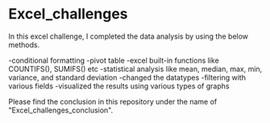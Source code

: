 # Excel_challenges

In this excel challenge, I completed the data analysis by using the below methods.

-conditional formatting
-pivot table
-excel built-in functions like COUNTIFS(), SUMIFS() etc 
-statistical analysis like mean, median, max, min, variance, and standard deviation
-changed the datatypes 
-filtering with various fields
-visualized the results using various types of graphs

Please find the conclusion in this repository under the name of "Excel_challenges_conclusion". 


